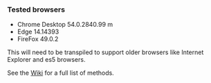 ### Tested browsers
* Chrome Desktop 54.0.2840.99 m
* Edge 14.14393
* FireFox 49.0.2

This will need to be transpiled to support older browsers like Internet Explorer and es5 browsers.

See the [Wiki](https://github.com/ronhook/query/wiki) for a full list of methods.

